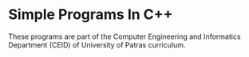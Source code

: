 # Simple Programs In C++

These programs are part of the Computer Engineering and Informatics Department (CEID) of University of Patras curriculum.
